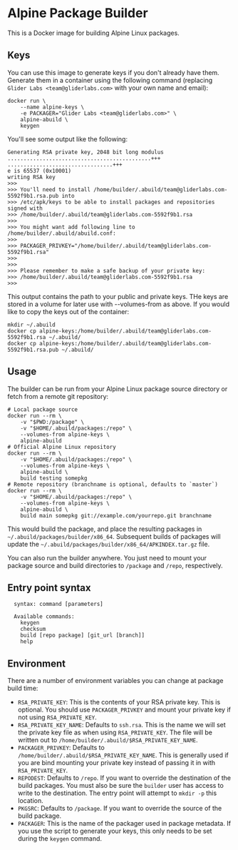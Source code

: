 # Alpine Package Builder

This is a Docker image for building Alpine Linux packages.

## Keys

You can use this image to generate keys if you don't already have them. Generate them in a container using the following command (replacing `Glider Labs <team@gliderlabs.com>` with your own name and email):

```
docker run \
	--name alpine-keys \
	-e PACKAGER="Glider Labs <team@gliderlabs.com>" \
	alpine-abuild \
	keygen
```

You'll see some output like the following:

```
Generating RSA private key, 2048 bit long modulus
.............................................+++
.................................+++
e is 65537 (0x10001)
writing RSA key
>>>
>>> You'll need to install /home/builder/.abuild/team@gliderlabs.com-5592f9b1.rsa.pub into
>>> /etc/apk/keys to be able to install packages and repositories signed with
>>> /home/builder/.abuild/team@gliderlabs.com-5592f9b1.rsa
>>>
>>> You might want add following line to /home/builder/.abuild/abuild.conf:
>>>
>>> PACKAGER_PRIVKEY="/home/builder/.abuild/team@gliderlabs.com-5592f9b1.rsa"
>>>
>>>
>>> Please remember to make a safe backup of your private key:
>>> /home/builder/.abuild/team@gliderlabs.com-5592f9b1.rsa
>>>
```

This output contains the path to your public and private keys. THe keys are stored in a volume for later use with --volumes-from as above. If you would like to copy the keys out of the container:

```
mkdir ~/.abuild
docker cp alpine-keys:/home/builder/.abuild/team@gliderlabs.com-5592f9b1.rsa ~/.abuild/
docker cp alpine-keys:/home/builder/.abuild/team@gliderlabs.com-5592f9b1.rsa.pub ~/.abuild/
```

## Usage

The builder can be run from your Alpine Linux package source directory or fetch from a remote git repository:

```
# Local package source
docker run --rm \
	-v "$PWD:/package" \
	-v "$HOME/.abuild/packages:/repo" \
	--volumes-from alpine-keys \
	alpine-abuild
# Official Alpine Linux repository
docker run --rm \
	-v "$HOME/.abuild/packages:/repo" \
	--volumes-from alpine-keys \
	alpine-abuild \
	build testing somepkg
# Remote repository (branchname is optional, defaults to `master`)
docker run --rm \
	-v "$HOME/.abuild/packages:/repo" \
	--volumes-from alpine-keys \
	alpine-abuild \
	build main somepkg git://example.com/yourrepo.git branchname
```

This would build the package, and place the resulting packages in `~/.abuild/packages/builder/x86_64`. Subsequent builds of packages will update the `~/.abuild/packages/builder/x86_64/APKINDEX.tar.gz` file.

You can also run the builder anywhere. You just need to mount your package source and build directories to `/package` and `/repo`, respectively.

## Entry point syntax

```
  syntax: command [parameters]

  Available commands:
    keygen
    checksum
    build [repo package] [git_url [branch]]
    help
```

## Environment

There are a number of environment variables you can change at package build time:

* `RSA_PRIVATE_KEY`: This is the contents of your RSA private key. This is optional. You should use `PACKAGER_PRIVKEY` and mount your private key if not using `RSA_PRIVATE_KEY`.
* `RSA_PRIVATE_KEY_NAME`: Defaults to `ssh.rsa`. This is the name we will set the private key file as when using `RSA_PRIVATE_KEY`. The file will be written out to `/home/builder/.abuild/$RSA_PRIVATE_KEY_NAME`.
* `PACKAGER_PRIVKEY`: Defaults to `/home/builder/.abuild/$RSA_PRIVATE_KEY_NAME`. This is generally used if you are bind mounting your private key instead of passing it in with `RSA_PRIVATE_KEY`.
* `REPODEST`: Defaults to `/repo`. If you want to override the destination of the build packages. You must also be sure the `builder` user has access to write to the destination. The entry point will attempt to `mkdir -p` this location.
* `PKGSRC`: Defaults to `/package`. If you want to override the source of the build package.
* `PACKAGER`: This is the name of the packager used in package metadata. If you use the script to generate your keys, this only needs to be set during the `keygen` command.
